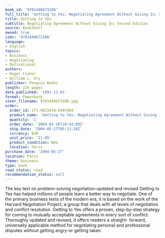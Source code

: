 ```yaml
---
book_id: '9781440673108'
full_title: 'Getting to Yes: Negotiating Agreement Without Giving In; Second Edition'
title: Getting to Yes
subtitle: Negotiating Agreement Without Giving In; Second Edition
source: Bookshelf
owned: true
isbn: '9781440673108'
language:
- English
topics:
- Business
- Negotiating
- Motivational
authors:
- Roger Fisher
- William L. Ury
publisher: Penguin Books
length: 224 pages
date_published: '1991-12-01'
format: Paperback
cover_filename: 9781440673108.jpg
order:
  order_id: 171-9823478-8407464
  product_name: 'Getting to Yes: Negotiating Agreement Without Giving in'
  quantity: '1'
  order_date: '2004-05-26T10:43:08Z'
  ship_date: '2004-05-27T05:11:28Z'
  currency: EUR
  unit_price: '11.85'
  product_condition: New
  location: Paris
purchase_date: '2004-05-27'
location: Paris
theme: business
type: book
read_status: read
recommendation_status: null
---
```

The key text on problem-solving negotiation-updated and revised
Getting to Yes has helped millions of people learn a better way to negotiate. One of the primary business texts of the modern era, it is based on the work of the Harvard Negotiation Project, a group that deals with all levels of negotiation and conflict resolution.
Getting to Yes offers a proven, step-by-step strategy for coming to mutually acceptable agreements in every sort of conflict. Thoroughly updated and revised, it offers readers a straight- forward, universally applicable method for negotiating personal and professional disputes without getting angry-or getting taken.
